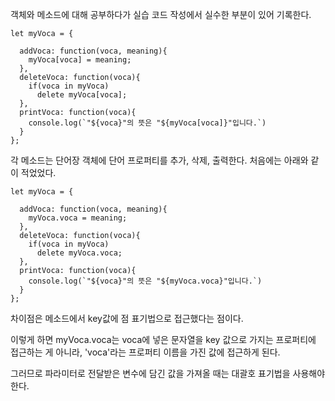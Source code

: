 객체와 메소드에 대해 공부하다가 실습 코드 작성에서 실수한 부분이 있어 기록한다.

```
let myVoca = {

  addVoca: function(voca, meaning){
    myVoca[voca] = meaning;
  },
  deleteVoca: function(voca){
    if(voca in myVoca)
      delete myVoca[voca];
  },
  printVoca: function(voca){
    console.log(`"${voca}"의 뜻은 "${myVoca[voca]}"입니다.`)
  }
};
```

각 메소드는 단어장 객체에 단어 프로퍼티를 추가, 삭제, 출력한다.
처음에는 아래와 같이 적었었다.

```
let myVoca = {

  addVoca: function(voca, meaning){
    myVoca.voca = meaning;
  },
  deleteVoca: function(voca){
    if(voca in myVoca)
      delete myVoca.voca;
  },
  printVoca: function(voca){
    console.log(`"${voca}"의 뜻은 "${myVoca.voca}"입니다.`)
  }
};
```

차이점은 메소드에서 key값에 점 표기법으로 접근했다는 점이다.

이렇게 하면 myVoca.voca는 voca에 넣은 문자열을 key 값으로 가지는 프로퍼티에 접근하는 게 아니라, 'voca'라는 프로퍼티 이름을 가진 값에 접근하게 된다.

그러므로 파라미터로 전달받은 변수에 담긴 값을 가져올 때는 대괄호 표기법을 사용해야 한다.
